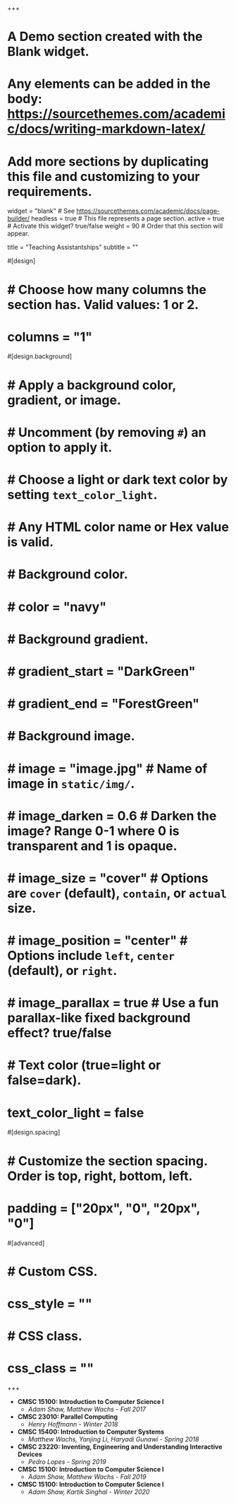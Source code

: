 +++
# A Demo section created with the Blank widget.
# Any elements can be added in the body: https://sourcethemes.com/academic/docs/writing-markdown-latex/
# Add more sections by duplicating this file and customizing to your requirements.

widget = "blank"  # See https://sourcethemes.com/academic/docs/page-builder/
headless = true  # This file represents a page section.
active = true  # Activate this widget? true/false
weight = 90  # Order that this section will appear.

title = "Teaching Assistantships"
subtitle = ""

#[design]
#  # Choose how many columns the section has. Valid values: 1 or 2.
#  columns = "1"

#[design.background]
#  # Apply a background color, gradient, or image.
#  #   Uncomment (by removing `#`) an option to apply it.
#  #   Choose a light or dark text color by setting `text_color_light`.
#  #   Any HTML color name or Hex value is valid.

#  # Background color.
#  # color = "navy"
#  
#  # Background gradient.
#  # gradient_start = "DarkGreen"
#  # gradient_end = "ForestGreen"
#  
#  # Background image.
#  # image = "image.jpg"  # Name of image in `static/img/`.
#  # image_darken = 0.6  # Darken the image? Range 0-1 where 0 is transparent and 1 is opaque.
#  # image_size = "cover"  #  Options are `cover` (default), `contain`, or `actual` size.
#  # image_position = "center"  # Options include `left`, `center` (default), or `right`.
#  # image_parallax = true  # Use a fun parallax-like fixed background effect? true/false
#  
#  # Text color (true=light or false=dark).
#  text_color_light = false

#[design.spacing]
#  # Customize the section spacing. Order is top, right, bottom, left.
#  padding = ["20px", "0", "20px", "0"]

#[advanced]
# # Custom CSS. 
# css_style = ""
# 
# # CSS class.
# css_class = ""
+++

- **CMSC 15100: Introduction to Computer Science I**
  - _Adam Shaw, Matthew Wachs - Fall 2017_
- **CMSC 23010: Parallel Computing**
  -	_Henry Hoffmann - Winter 2018_
- **CMSC 15400: Introduction to Computer Systems**
  -	_Matthew Wachs, Yanjing Li, Haryadi Gunawi - Spring 2018_
- **CMSC 23220: Inventing, Engineering and Understanding Interactive Devices**
  -	_Pedro Lopes - Spring 2019_
- **CMSC 15100: Introduction to Computer Science I**
  -	_Adam Shaw, Matthew Wachs - Fall 2019_
- **CMSC 15100: Introduction to Computer Science I**
	-	_Adam Shaw, Kartik Singhal - Winter 2020_

